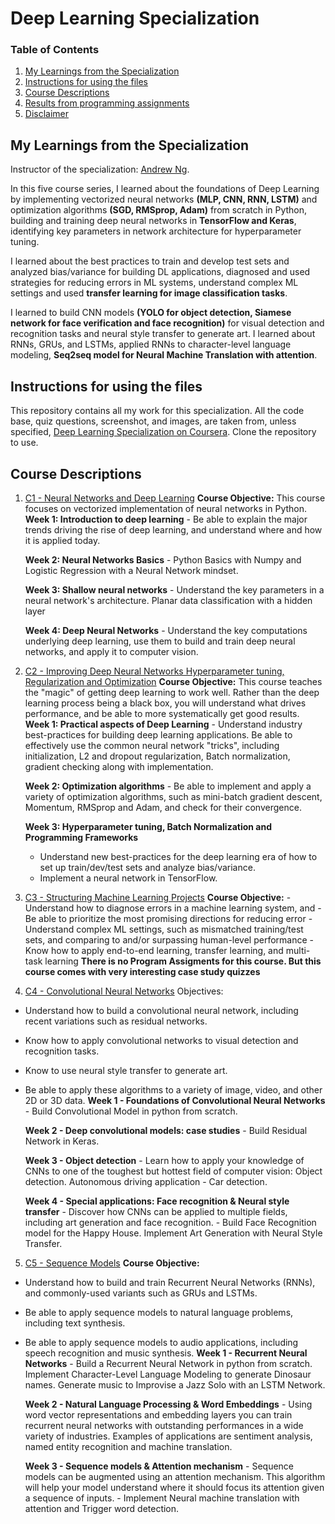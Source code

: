 # Deep Learning Specialization

### Table of Contents
1. [My Learnings from the Specialization](#Introduction)
2. [Instructions for using the files](#Instruction)
3. [Course Descriptions](#Description)
4. [Results from programming assignments](#Results)
5. [Disclaimer](#Disc)

## My Learnings from the Specialization<a name="Introduction"></a>
Instructor of the specialization: [Andrew Ng](http://www.andrewng.org/).

In this five course series, I learned about the foundations of Deep Learning by implementing vectorized neural networks **(MLP, CNN, RNN, LSTM)** and optimization algorithms **(SGD, RMSprop, Adam)** from scratch in Python, building and training deep neural networks in **TensorFlow and Keras**, identifying key parameters in network architecture for hyperparameter tuning.

I learned about the best practices to train and develop test sets and analyzed bias/variance for building DL applications, diagnosed and used strategies for reducing errors in ML systems, understand complex ML settings and used **transfer learning for image classification tasks**.

I learned to build CNN models **(YOLO for object detection, Siamese network for face verification and face recognition)** for visual detection and recognition tasks and neural style transfer to generate art. I learned about RNNs, GRUs, and LSTMs, applied RNNs to character-level language modeling, **Seq2seq model for Neural Machine Translation with attention**. 

## Instructions for using the files<a name="Instruction"></a>
This repository contains all my work for this specialization. All the code base, quiz questions, screenshot, and images, are taken from, unless specified, [Deep Learning Specialization on Coursera](https://www.coursera.org/specializations/deep-learning?utm_source=gg&utm_medium=sem&utm_campaign=17-DeepLearning-US&utm_content=17-DeepLearning-US&campaignid=904733485&adgroupid=49070439496&device=c&keyword=neural%20network%20for%20machine%20learning&matchtype=b&network=g&devicemodel=&adpostion=&creativeid=415429113789&hide_mobile_promo&gclid=EAIaIQobChMI5_CtgI_t7wIVPObjBx0xuwp6EAAYASAAEgKLhvD_BwE).
Clone the repository to use.

## Course Descriptions<a name="Description"></a>
1. [C1 - Neural Networks and Deep Learning](https://github.com/Ankit-Kumar-Saini/Deep_Learning_Specialization/tree/main/C1%20-%20Neural%20Networks%20and%20Deep%20Learning)
**Course Objective:**
This course focuses on vectorized implementation of neural networks in Python.
	**Week 1: Introduction to deep learning**
		- Be able to explain the major trends driving the rise of deep learning, and understand where and how it is applied today.

	**Week 2: Neural Networks Basics**
		- Python Basics with Numpy and Logistic Regression with a Neural Network mindset.

	**Week 3: Shallow neural networks**
		- Understand the key parameters in a neural network's architecture. Planar data classification with a hidden layer

	**Week 4: Deep Neural Networks**
		- Understand the key computations underlying deep learning, use them to build and train deep neural networks, and apply it to computer vision.

2. [C2 - Improving Deep Neural Networks Hyperparameter tuning, Regularization and Optimization](https://github.com/Ankit-Kumar-Saini/Deep_Learning_Specialization/tree/main/C2%20-%20Improving%20Deep%20Neural%20Networks%20Hyperparameter%20tuning%2C%20Regularization%20and%20Optimization)
**Course Objective:**
This course teaches the "magic" of getting deep learning to work well. Rather than the deep learning process being a black box, you will understand what drives performance, and be able to more systematically get good results. 
	**Week 1: Practical aspects of Deep Learning**
		- Understand industry best-practices for building deep learning applications. Be able to effectively use the common neural network "tricks", including initialization, L2 and dropout regularization, Batch normalization, gradient checking along with implementation.

	**Week 2: Optimization algorithms**
		- Be able to implement and apply a variety of optimization algorithms, such as mini-batch gradient descent, Momentum, RMSprop and Adam, and check for their convergence. 

	**Week 3: Hyperparameter tuning, Batch Normalization and Programming Frameworks**
	- Understand new best-practices for the deep learning era of how to set up train/dev/test sets and analyze bias/variance. 
	- Implement a neural network in TensorFlow.

3. [C3 - Structuring Machine Learning Projects](https://github.com/Ankit-Kumar-Saini/Deep_Learning_Specialization/tree/main/C3%20-%20Structuring%20Machine%20Learning%20Projects)
**Course Objective:**
	-Understand how to diagnose errors in a machine learning system, and 
	-Be able to prioritize the most promising directions for reducing error
	-Understand complex ML settings, such as mismatched training/test sets, and comparing to and/or surpassing human-level performance
	-Know how to apply end-to-end learning, transfer learning, and multi-task learning
**There is no Program Assigments for this course. But this course comes with very interesting case study quizzes**
4. [C4 - Convolutional Neural Networks](https://github.com/Ankit-Kumar-Saini/Deep_Learning_Specialization/tree/main/C4%20-%20Convolutional%20Neural%20Networks)
  Objectives: 
  + Understand how to build a convolutional neural network, including recent variations such as residual networks.
  + Know how to apply convolutional networks to visual detection and recognition tasks.
  + Know to use neural style transfer to generate art.
  + Be able to apply these algorithms to a variety of image, video, and other 2D or 3D data.
	**Week 1 - Foundations of Convolutional Neural Networks**
		- Build Convolutional Model in python from scratch.

	**Week 2 - Deep convolutional models: case studies**
		- Build Residual Network in Keras.

	**Week 3 - Object detection**
		- Learn how to apply your knowledge of CNNs to one of the toughest but hottest field of computer vision: Object detection. Autonomous driving application - Car detection.

	**Week 4 - Special applications: Face recognition & Neural style transfer**
		- Discover how CNNs can be applied to multiple fields, including art generation and face recognition. 
		- Build Face Recognition model for the Happy House. Implement Art Generation with Neural Style Transfer.
5. [C5 - Sequence Models](https://github.com/Ankit-Kumar-Saini/Deep_Learning_Specialization/tree/main/C5%20-%20Sequence%20Models)
**Course Objective:**
  - Understand how to build and train Recurrent Neural Networks (RNNs), and commonly-used variants such as GRUs and LSTMs.
  - Be able to apply sequence models to natural language problems, including text synthesis. 
  - Be able to apply sequence models to audio applications, including speech recognition and music synthesis.
	**Week 1 - Recurrent Neural Networks**
		- Build a Recurrent Neural Network in python from scratch. Implement Character-Level Language Modeling to generate Dinosaur names. Generate music to Improvise a Jazz Solo with an LSTM Network.

	**Week 2 - Natural Language Processing & Word Embeddings**
		- Using word vector representations and embedding layers you can train recurrent neural networks with outstanding performances in a wide variety of industries. Examples of applications are sentiment analysis, named entity recognition and machine translation.

	**Week 3 - Sequence models & Attention mechanism**
		- Sequence models can be augmented using an attention mechanism. This algorithm will help your model understand where it should focus its attention given a sequence of inputs.
		- Implement Neural machine translation with attention and Trigger word detection.
 


  
  





